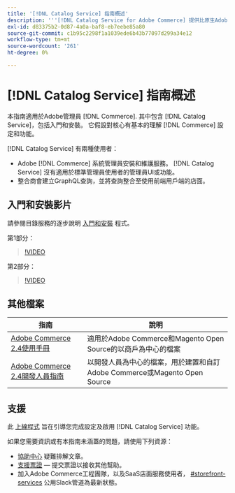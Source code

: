 ```yaml
---
title: '[!DNL Catalog Service] 指南概述'
description: '''[!DNL Catalog Service for Adobe Commerce] 提供比原生Adobe Commerce GraphQL查詢更快擷取「產品顯示頁面」和「產品清單頁面」內容的方法。'
exl-id: d83375b2-0d87-4a0a-baf8-eb7eebe85a80
source-git-commit: c1b95c2298f1a1039ede6b43b77097d299a34e12
workflow-type: tm+mt
source-wordcount: '261'
ht-degree: 0%

---
```


# [!DNL Catalog Service] 指南概述

本指南適用於Adobe管理員 [!DNL Commerce]. 其中包含 [!DNL Catalog Service]，包括入門和安裝。 它假設對核心有基本的理解 [!DNL Commerce] 設定和功能。

[!DNL Catalog Service] 有兩種使用者：

* Adobe [!DNL Commerce] 系統管理員安裝和維護服務。 [!DNL Catalog Service] 沒有適用於標準管理員使用者的管理員UI或功能。
* 整合商會建立GraphQL查詢，並將查詢整合至使用前端用戶端的店面。

## 入門和安裝影片

請參閱目錄服務的逐步說明 [入門和安裝](https://experienceleague.adobe.com/docs/commerce-merchant-services/catalog-service/installation.html) 程式。

第1部分：

>[!VIDEO](https://video.tv.adobe.com/v/3415599)

第2部分：

>[!VIDEO](https://video.tv.adobe.com/v/3415600)

## 其他檔案

| 指南 | 說明 |
|------ | ----------- |
| [Adobe Commerce 2.4使用手冊](https://experienceleague.adobe.com/docs/commerce.html) | 適用於Adobe Commerce和Magento Open Source的以商戶為中心的檔案 |
| [Adobe Commerce 2.4開發人員指南](https://developer.adobe.com/commerce/docs) | 以開發人員為中心的檔案，用於建置和自訂Adobe Commerce或Magento Open Source |

## 支援

此 [上線程式](https://experienceleague.adobe.com/docs/commerce-merchant-services/catalog-service/installation.html) 旨在引導您完成設定及啟用 [!DNL Catalog Service] 功能。

如果您需要資訊或有本指南未涵蓋的問題，請使用下列資源：

* [協助中心](https://experienceleague.adobe.com/docs/commerce-knowledge-base/kb/overview.html) 疑難排解文章。
* [支援票證](https://experienceleague.adobe.com/docs/commerce-knowledge-base/kb/help-center-guide/magento-help-center-user-guide.html#submit-ticket)  — 提交票證以接收其他幫助。
* 加入Adobe Commerce工程團隊，以及SaaS店面服務使用者， [#storefront-services](https://magentocommeng.slack.com/archives/C03HVPG8RS4) 公用Slack管道為最新狀態。
